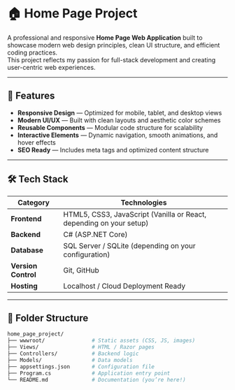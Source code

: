 # 🏠 Home Page Project

A professional and responsive **Home Page Web Application** built to showcase modern web design principles, clean UI structure, and efficient coding practices.  
This project reflects my passion for full-stack development and creating user-centric web experiences.

---

## 🚀 Features

- **Responsive Design** — Optimized for mobile, tablet, and desktop views  
- **Modern UI/UX** — Built with clean layouts and aesthetic color schemes  
- **Reusable Components** — Modular code structure for scalability  
- **Interactive Elements** — Dynamic navigation, smooth animations, and hover effects  
- **SEO Ready** — Includes meta tags and optimized content structure  

---

## 🛠️ Tech Stack

| Category | Technologies |
|-----------|---------------|
| **Frontend** | HTML5, CSS3, JavaScript (Vanilla or React, depending on your setup) |
| **Backend** | C# (ASP.NET Core) |
| **Database** | SQL Server / SQLite (depending on your configuration) |
| **Version Control** | Git, GitHub |
| **Hosting** | Localhost / Cloud Deployment Ready |

---

## 📂 Folder Structure

```bash
home_page_project/
├── wwwroot/               # Static assets (CSS, JS, images)
├── Views/                 # HTML / Razor pages
├── Controllers/           # Backend logic
├── Models/                # Data models
├── appsettings.json       # Configuration file
├── Program.cs             # Application entry point
└── README.md              # Documentation (you’re here!)
